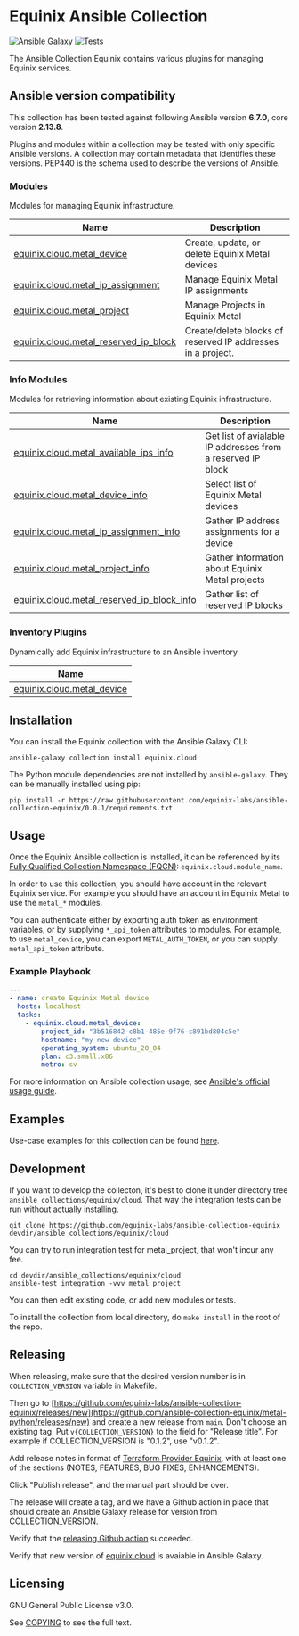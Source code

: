 # Equinix Ansible Collection
[![Ansible Galaxy](https://img.shields.io/badge/galaxy-equinix.cloud-660198.svg?style=flat)](https://galaxy.ansible.com/equinix/cloud/) 
![Tests](https://img.shields.io/github/actions/workflow/status/equinix-labs/ansible-collection-equinix/integration-tests.yml?branch=main)

The Ansible Collection Equinix contains various plugins for managing Equinix services.

<!--start requires_ansible-->
## Ansible version compatibility

This collection has been tested against following Ansible version **6.7.0**, core version **2.13.8**.

Plugins and modules within a collection may be tested with only specific Ansible versions.
A collection may contain metadata that identifies these versions.
PEP440 is the schema used to describe the versions of Ansible.
<!--end requires_ansible-->

<!--start collection content-->
### Modules

Modules for managing Equinix infrastructure.

Name | Description |
--- | ------------ |
[equinix.cloud.metal_device](https://github.com/equinix-labs/ansible-collection-equinix/blob/0.0.1/docs/modules/metal_device.md)|Create, update, or delete Equinix Metal devices|
[equinix.cloud.metal_ip_assignment](https://github.com/equinix-labs/ansible-collection-equinix/blob/0.0.1/docs/modules/metal_ip_assignment.md)|Manage Equinix Metal IP assignments|
[equinix.cloud.metal_project](https://github.com/equinix-labs/ansible-collection-equinix/blob/0.0.1/docs/modules/metal_project.md)|Manage Projects in Equinix Metal|
[equinix.cloud.metal_reserved_ip_block](https://github.com/equinix-labs/ansible-collection-equinix/blob/0.0.1/docs/modules/metal_reserved_ip_block.md)|Create/delete blocks of reserved IP addresses in a project.|


### Info Modules

Modules for retrieving information about existing Equinix infrastructure.

Name | Description |
--- | ------------ |
[equinix.cloud.metal_available_ips_info](https://github.com/equinix-labs/ansible-collection-equinix/blob/0.0.1/docs/modules/metal_available_ips_info.md)|Get list of avialable IP addresses from a reserved IP block|
[equinix.cloud.metal_device_info](https://github.com/equinix-labs/ansible-collection-equinix/blob/0.0.1/docs/modules/metal_device_info.md)|Select list of Equinix Metal devices|
[equinix.cloud.metal_ip_assignment_info](https://github.com/equinix-labs/ansible-collection-equinix/blob/0.0.1/docs/modules/metal_ip_assignment_info.md)|Gather IP address assignments for a device|
[equinix.cloud.metal_project_info](https://github.com/equinix-labs/ansible-collection-equinix/blob/0.0.1/docs/modules/metal_project_info.md)|Gather information about Equinix Metal projects|
[equinix.cloud.metal_reserved_ip_block_info](https://github.com/equinix-labs/ansible-collection-equinix/blob/0.0.1/docs/modules/metal_reserved_ip_block_info.md)|Gather list of reserved IP blocks|


### Inventory Plugins

Dynamically add Equinix infrastructure to an Ansible inventory.

Name |
--- |
[equinix.cloud.metal_device](./docs/inventory/metal_device.rst)|


<!--end collection content-->

## Installation

You can install the Equinix collection with the Ansible Galaxy CLI:

```shell
ansible-galaxy collection install equinix.cloud
```

The Python module dependencies are not installed by `ansible-galaxy`.  They can
be manually installed using pip:

```shell
pip install -r https://raw.githubusercontent.com/equinix-labs/ansible-collection-equinix/0.0.1/requirements.txt
```

## Usage
Once the Equinix Ansible collection is installed, it can be referenced by its [Fully Qualified Collection Namespace (FQCN)](https://github.com/ansible-collections/overview#terminology): `equinix.cloud.module_name`.

In order to use this collection, you should have account in the relevant Equinix service. For example you should have an account in Equinix Metal to use the `metal_*` modules.

You can authenticate either by exporting auth token as environment variables, or by supplying `*_api_token` attributes to modules. For example, to use `metal_device`, you can export `METAL_AUTH_TOKEN`, or you can supply `metal_api_token` attribute.

### Example Playbook

```yaml
---
- name: create Equinix Metal device
  hosts: localhost
  tasks:
    - equinix.cloud.metal_device:
        project_id: "3b516842-c8b1-485e-9f76-c891bd804c5e"
        hostname: "my new device"
        operating_system: ubuntu_20_04
        plan: c3.small.x86
        metro: sv
```

For more information on Ansible collection usage, see [Ansible's official usage guide](https://docs.ansible.com/ansible/latest/user_guide/collections_using.html).

## Examples

Use-case examples for this collection can be found [here](./examples).

## Development

If you want to develop the collecton, it's best to clone it under directory tree `ansible_collections/equinix/cloud`. That way the integration tests can be run without actually installing.

```
git clone https://github.com/equinix-labs/ansible-collection-equinix devdir/ansible_collections/equinix/cloud
```

You can try to run integration test for metal_project, that won't incur any fee.

```
cd devdir/ansible_collections/equinix/cloud
ansible-test integration -vvv metal_project
```

You can then edit existing code, or add new modules or tests.

To install the collection from local directory, do `make install` in the root of the repo.



## Releasing

When releasing, make sure that the desired version number is in `COLLECTION_VERSION` variable in Makefile.

Then go to [https://github.com/equinix-labs/ansible-collection-equinix/releases/new](https://github.com/ansible-collection-equinix/metal-python/releases/new) and create a new release from `main`. Don't choose an existing tag. Put `v{COLLECTION_VERSION}` to the field for "Release title". For example if COLLECTION_VERSION is "0.1.2", use "v0.1.2".

Add release notes in format of [Terraform Provider Equinix](https://github.com/equinix/terraform-provider-equinix/releases), with at least one of the sections (NOTES, FEATURES, BUG FIXES, ENHANCEMENTS).

Click "Publish release", and the manual part should be over.

The release will create a tag, and we have a Github action in place that should create an Ansible Galaxy release for version from COLLECTION_VERSION.

Verify that the [releasing Github action](https://github.com/equinix-labs/ansible-collection-equinix/actions) succeeded.

Verify that new version of [equinix.cloud](https://galaxy.ansible.com/equinix/cloud) is avaiable in Ansible Galaxy.


## Licensing

GNU General Public License v3.0.

See [COPYING](COPYING) to see the full text.
